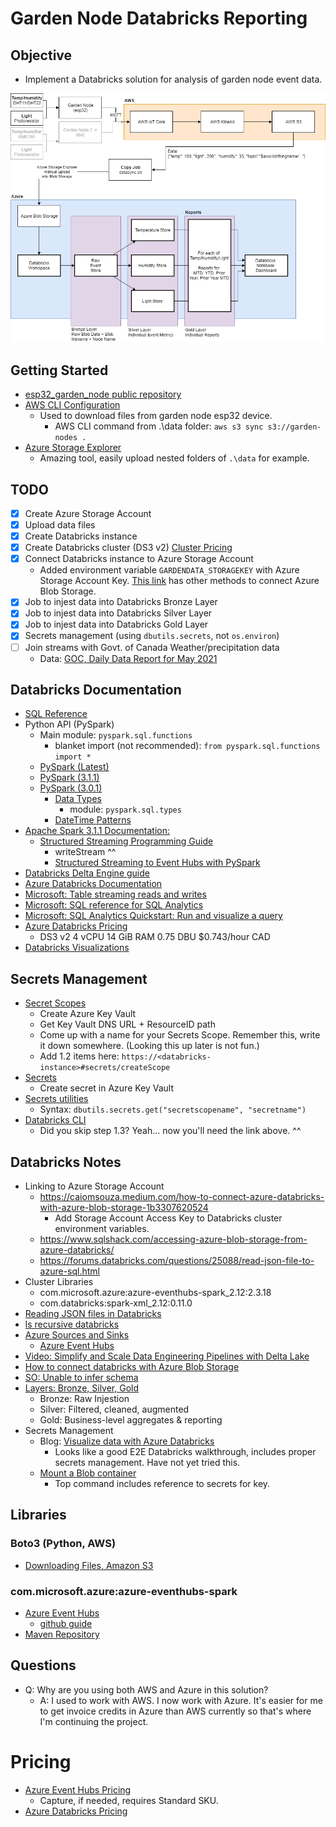 # Garden Node Databricks Reporting

## Objective

* Implement a Databricks solution for analysis of garden node event data.

![Architecture](design.png)

## Getting Started

* [esp32_garden_node public repository](https://github.com/hadmacker/esp32_garden_node_pub)
* [AWS CLI Configuration](https://docs.aws.amazon.com/cli/latest/userguide/cli-configure-quickstart.html)
  * Used to download files from garden node esp32 device.
    * AWS CLI command from .\data folder: `aws s3 sync s3://garden-nodes .`
* [Azure Storage Explorer](https://azure.microsoft.com/en-ca/features/storage-explorer/)
  * Amazing tool, easily upload nested folders of `.\data` for example.

## TODO

* [x] Create Azure Storage Account
* [x] Upload data files
* [x] Create Databricks instance
* [x] Create Databricks cluster (DS3 v2) [Cluster Pricing](https://azure.microsoft.com/en-ca/pricing/details/databricks/)
* [x] Connect Databricks instance to Azure Storage Account [](https://caiomsouza.medium.com/how-to-connect-azure-databricks-with-azure-blob-storage-1b3307620524)
  * Added environment variable `GARDENDATA_STORAGEKEY` with Azure Storage Account Key. [This link](https://docs.microsoft.com/en-us/azure/databricks/data/data-sources/azure/azure-storage) has other methods to connect Azure Blob Storage.
* [x] Job to injest data into Databricks Bronze Layer
* [x] Job to injest data into Databricks Silver Layer
* [x] Job to injest data into Databricks Gold Layer
* [x] Secrets management (using `dbutils.secrets`, not `os.environ`)
* [ ] Join streams with Govt. of Canada Weather/precipitation data
  * Data: [GOC, Daily Data Report for May 2021](https://climate.weather.gc.ca/climate_data/daily_data_e.html?StationID=27174)

## Databricks Documentation
* [SQL Reference](https://spark.apache.org/docs/3.1.1/sql-ref.html)
* Python API (PySpark)
  * Main module: `pyspark.sql.functions`
    * blanket import (not recommended): `from pyspark.sql.functions import *`
  * [PySpark (Latest)](https://spark.apache.org/docs/3.1.1/api/python/reference/index.html)
  * [PySpark (3.1.1)](https://spark.apache.org/docs/3.1.1/api/python/reference/pyspark.sql.html)
  * [PySpark (3.0.1)](https://spark.apache.org/docs/3.0.1/api/python/pyspark.sql.html#module-pyspark.sql)
    * [Data Types](https://spark.apache.org/docs/3.0.1/sql-ref-datatypes.html)
      * module: `pyspark.sql.types`
    * [DateTime Patterns](https://spark.apache.org/docs/3.0.1/sql-ref-datetime-pattern.html)
* [Apache Spark 3.1.1 Documentation:](https://spark.apache.org/docs/3.1.1/)
  * [Structured Streaming Programming Guide](http://spark.apache.org/docs/latest/structured-streaming-programming-guide.html)
    * writeStream ^^
    * [Structured Streaming to Event Hubs with PySpark](https://github.com/Azure/azure-event-hubs-spark/blob/master/docs/PySpark/structured-streaming-pyspark.md)
* [Databricks Delta Engine guide](https://docs.databricks.com/delta/)
* [Azure Databricks Documentation](https://docs.microsoft.com/en-us/azure/databricks/)
* [Microsoft: Table streaming reads and writes](https://docs.microsoft.com/en-us/azure/databricks/delta/delta-streaming)
* [Microsoft: SQL reference for SQL Analytics](https://docs.microsoft.com/en-us/azure/databricks/sql/language-manual)
* [Microsoft: SQL Analytics Quickstart: Run and visualize a query](https://docs.microsoft.com/en-us/azure/databricks/sql/get-started/user-quickstart)
* [Azure Databricks Pricing](https://azure.microsoft.com/en-ca/pricing/details/databricks/)
  * DS3 v2 4 vCPU 14 GiB RAM 0.75 DBU $0.743/hour CAD
* [Databricks Visualizations](https://docs.databricks.com/notebooks/visualizations/index.html)

## Secrets Management

* [Secret Scopes](https://docs.microsoft.com/en-us/azure/databricks/security/secrets/secret-scopes#azure-key-vault-backed-scopes)
  * Create Azure Key Vault
  * Get Key Vault DNS URL + ResourceID path
  * Come up with a name for your Secrets Scope. Remember this, write it down somewhere. (Looking this up later is not fun.)
  * Add 1.2 items here: `https://<databricks-instance>#secrets/createScope`
* [Secrets](https://docs.microsoft.com/en-us/azure/databricks/security/secrets/secrets)
  * Create secret in Azure Key Vault
* [Secrets utilities](https://docs.microsoft.com/en-us/azure/databricks/dev-tools/databricks-utils#dbutils-secrets)
  * Syntax: `dbutils.secrets.get("secretscopename", "secretname")`
* [Databricks CLI](https://docs.microsoft.com/en-us/azure/databricks/dev-tools/cli/)
  * Did you skip step 1.3? Yeah... now you'll need the link above. ^^

## Databricks Notes

* Linking to Azure Storage Account
  * https://caiomsouza.medium.com/how-to-connect-azure-databricks-with-azure-blob-storage-1b3307620524
    * Add Storage Account Access Key to Databricks cluster environment variables.
  * https://www.sqlshack.com/accessing-azure-blob-storage-from-azure-databricks/
  * https://forums.databricks.com/questions/25088/read-json-file-to-azure-sql.html
* Cluster Libraries
  * com.microsoft.azure:azure-eventhubs-spark_2.12:2.3.18
  * com.databricks:spark-xml_2.12:0.11.0
* [Reading JSON files in Databricks](https://docs.microsoft.com/en-us/azure/databricks/data/data-sources/read-json)
* [ls recursive databricks](https://stackoverflow.com/questions/63955823/list-the-files-of-a-directory-and-subdirectory-recursively-in-databricksdbfs)
* [Azure Sources and Sinks](https://docs.microsoft.com/en-us/azure/databricks/spark/latest/structured-streaming/data-sources)
  * [Azure Event Hubs](https://docs.microsoft.com/en-us/azure/databricks/spark/latest/structured-streaming/streaming-event-hubs)
* [Video: Simplify and Scale Data Engineering Pipelines with Delta Lake](https://databricks.com/session_eu19/simplify-and-scale-data-engineering-pipelines-with-delta-lake)
* [How to connect databricks with Azure Blob Storage](https://caiomsouza.medium.com/how-to-connect-azure-databricks-with-azure-blob-storage-1b3307620524)
* [SO: Unable to infer schema](https://stackoverflow.com/questions/56339089/pyspark-create-schema-from-json-schema-involving-array-columns)
* [Layers: Bronze, Silver, Gold](https://databricks.com/blog/2019/08/14/productionizing-machine-learning-with-delta-lake.html)
  * Bronze: Raw Injestion
  * Silver: Filtered, cleaned, augmented
  * Gold: Business-level aggregates & reporting
* Secrets Management
  * Blog: [Visualize data with Azure Databricks](https://medium.com/analytics-vidhya/visualize-data-in-azure-databricks-d9f087be093d)
    * Looks like a good E2E Databricks walkthrough, includes proper secrets management. Have not yet tried this.
  * [Mount a Blob container](https://docs.databricks.com/data/data-sources/azure/azure-storage.html#azure-blob-storage-notebook)
    * Top command includes reference to secrets for key.

## Libraries

### Boto3 (Python, AWS)

* [Downloading Files, Amazon S3](https://boto3.amazonaws.com/v1/documentation/api/latest/guide/s3-example-download-file.html)

### com.microsoft.azure:azure-eventhubs-spark

* [Azure Event Hubs](https://docs.microsoft.com/en-us/azure/databricks/spark/latest/structured-streaming/streaming-event-hubs)
  * [github guide](https://github.com/Azure/azure-event-hubs-spark/blob/master/docs/PySpark/structured-streaming-pyspark.md)
* [Maven Repository](https://mvnrepository.com/artifact/com.microsoft.azure/azure-eventhubs-spark)

## Questions

* Q: Why are you using both AWS and Azure in this solution?
  * A: I used to work with AWS. I now work with Azure. It's easier for me to get invoice credits in Azure than AWS currently so that's where I'm continuing the project.

# Pricing

* [Azure Event Hubs Pricing](https://azure.microsoft.com/en-ca/pricing/details/event-hubs/)
  * Capture, if needed, requires Standard SKU.
* [Azure Databricks Pricing](https://azure.microsoft.com/en-us/pricing/details/databricks/)